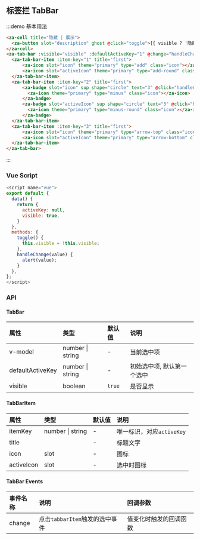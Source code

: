 ## 标签拦 TabBar

:::demo 基本用法

```html
<za-cell title="隐藏 | 展示">
  <za-button slot="description" ghost @click="toggle">{{ visible ? '隐藏' : '展示'}}</za-button>
</za-cell>
<za-tab-bar :visible="visible" :defaultActiveKey="1" @change="handleChange">
  <za-tab-bar-item :item-key="1" title="first">
      <za-icon slot="icon" theme="primary" type="add" class="icon"></za-icon>
      <za-icon slot="activeIcon" theme="primary" type="add-round" class="icon"></za-icon>
  </za-tab-bar-item>
  <za-tab-bar-item :item-key="2" title="first">
      <za-badge slot="icon" sup shape="circle" text="3" @click="handleClick">
        <za-icon theme="primary" type="minus" class="icon"></za-icon>
      </za-badge>
      <za-badge slot="activeIcon" sup shape="circle" text="3" @click="handleClick">
        <za-icon theme="primary" type="minus-round" class="icon"></za-icon>
      </za-badge>
  </za-tab-bar-item>
  <za-tab-bar-item :item-key="3" title="first">
      <za-icon slot="icon" theme="primary" type="arrow-top" class="icon"></za-icon>
      <za-icon slot="activeIcon" theme="primary" type="arrow-bottom" class="icon"></za-icon>
  </za-tab-bar-item>
</za-tab-bar>
```

:::

### Vue Script

```javascript
<script name="vue">
export default {
  data() {
    return {
      activeKey: null,
      visible: true,
    }
  },
  methods: {
    toggle() {
      this.visible = !this.visible;
    },
    handleChange(value) {
      alert(value);
    }
  },
};
</script>
```

### API


#### TabBar

| 属性 | 类型 | 默认值 | 说明 |
| :--- | :--- | :--- | :--- |
| v-model | number \| string | - | 当前选中项 |
| defaultActiveKey | number \| string | - | 初始选中项, 默认第一个选中 |
| visible | boolean | `true` | 是否显示 |


#### TabBarItem

| 属性 | 类型 | 默认值 | 说明 |
| :--- | :--- | :--- | :--- |
| itemKey | number \| string | - | 唯一标识，对应`activeKey` |
| title |  | - | 标题文字 |
| icon | slot | - | 图标 |
| activeIcon | slot | - | 选中时图标 |


#### TabBar Events

| 事件名称     | 说明                 | 回调参数                                       |
| :----------- | :------------------- | :--------------------------------------------- |
| change   | 点击`tabbarItem`触发的选中事件 | 值变化时触发的回调函数 |